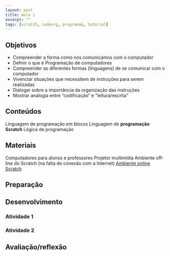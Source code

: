 ```yaml
---
layout: post
title: Aula 1
excerpt: ""
tags: [scratch, codeorg, programaê, tutorial]
---
```


## Objetivos

- Compreender a forma como nos comunicamos com o computador
- Definir o que é Programação de computadores
- Compreender as diferentes formas (linguagens) de se comunicar com o computador
- Vivenciar situações que necessitem de instruções para serem realizadas
- Dialogar sobre a importância da organização das instruções
- Mostrar analogia entre “codificação”  e  "leitura/escrita”

## Conteúdos

Linguagem de programação em blocos
Linguagem de **programação Scratch**
Lógica de programação


## Materiais

Computadores para alunos e professores
Projetor multimídia
Ambiente off-line do Scratch (na falta de conexão com a Internet)
[Ambiente online Scratch](http://scratch.mit.edu)

## Preparação

## Desenvolvimento

### Atividade 1

### Atividade 2

## Avaliação/reflexão
